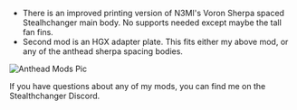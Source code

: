  - There is an improved printing version of N3MI's Voron Sherpa spaced Stealhchanger main body. No supports needed except maybe the tall fan fins. 
 - Second mod is an HGX adapter plate. This fits either my above mod, or any of the anthead sherpa spacing bodies.

![Anthead Mods Pic](/Images/Anthead.png)

	

If you have questions about any of my mods, you can find me on the Stealthchanger Discord. 

